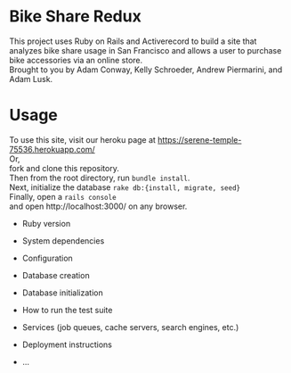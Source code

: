 # Bike Share Redux

This project uses Ruby on Rails and Activerecord to build a site that analyzes bike share usage in San Francisco and allows a user to purchase bike accessories via an online store.  
Brought to you by Adam Conway, Kelly Schroeder, Andrew Piermarini, and Adam Lusk.  

# Usage

To use this site, visit our heroku page at https://serene-temple-75536.herokuapp.com/   
Or,    
fork and clone this repository.  
Then from the root directory, run ```bundle install```.  
Next, initialize the database ```rake db:{install, migrate, seed}```  
Finally, open a ```rails console```  
and open http://localhost:3000/ on any browser.  

* Ruby version

* System dependencies

* Configuration

* Database creation

* Database initialization

* How to run the test suite

* Services (job queues, cache servers, search engines, etc.)

* Deployment instructions

* ...
